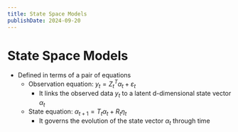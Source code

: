 ```yaml
---
title: State Space Models
publishDate: 2024-09-20
---
```


# State Space Models

- Defined in terms of a pair of equations
  - Observation equation: $y_t = Z_t^T \alpha_t + \varepsilon_t$
    - It links the observed data $y_t$ to a latent d-dimensional state vector $\alpha_t$
  - State equation: $\alpha_{t+1} = T_t \alpha_t + R_t \eta_t$
    - It governs the evolution of the state vector $\alpha_t$ through time
